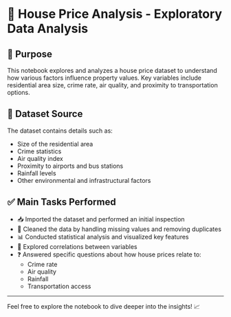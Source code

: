 # 🏡 House Price Analysis - Exploratory Data Analysis

## 📌 Purpose  
This notebook explores and analyzes a house price dataset to understand how various factors influence property values. Key variables include residential area size, crime rate, air quality, and proximity to transportation options.

## 📂 Dataset Source  
The dataset contains details such as:
- Size of the residential area  
- Crime statistics  
- Air quality index  
- Proximity to airports and bus stations  
- Rainfall levels  
- Other environmental and infrastructural factors  


## ✅ Main Tasks Performed  
- 📥 Imported the dataset and performed an initial inspection  
- 🧹 Cleaned the data by handling missing values and removing duplicates  
- 📊 Conducted statistical analysis and visualized key features  
- 🔗 Explored correlations between variables  
- ❓ Answered specific questions about how house prices relate to:
  - Crime rate  
  - Air quality  
  - Rainfall  
  - Transportation access  

---

Feel free to explore the notebook to dive deeper into the insights! 📈
